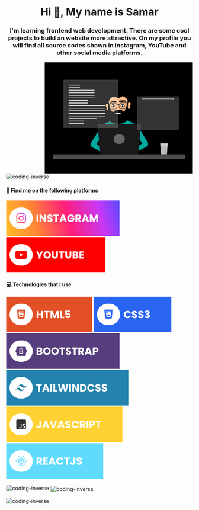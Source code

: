 <h1 align="center">Hi 👋, My name is Samar</h1>
<h3 align="center">I'm learning frontend web development. There are some cool projects to build an website more
    attractive. On my profile you will find all source codes shown in instagram, YouTube and other social media
    platforms.</h3>
<img align="right" alt="Gif" width="400" src="https://raw.githubusercontent.com/Coding-inverse/Coding-inverse/main/assets/Gif.gif">

<p align="left"> <img
        src="https://komarev.com/ghpvc/?username=coding-inverse&label=Profile%20views&color=0e75b6&style=flat"
        alt="coding-inverse" /> </p>

#### 🔗 Find me on the following platforms
[![Instagram](./assets/instagram.svg)](https://www.instagram.com/coding_inverse) [![YouTube](./assets/youtube.svg)](https://www.youtube.com/@introphysicist)

#### 💻 Technologies that I use
![HTML5](./assets/html.svg) ![CSS3](./assets/css.svg) ![Bootstrap](./assets/bootstrap.svg) ![TailwindCSS](./assets/tailwind.svg) ![JavaScript](./assets/javascript.svg) ![React](./assets/react.svg)

<p><img align="left"
        src="https://github-readme-stats.vercel.app/api/top-langs?username=coding-inverse&show_icons=true&locale=en&layout=compact"
        alt="coding-inverse" /></p>

<p>&nbsp;<img align="center"
        src="https://github-readme-stats.vercel.app/api?username=coding-inverse&show_icons=true&locale=en"
        alt="coding-inverse" /></p>

<p><img align="center" src="https://github-readme-streak-stats.herokuapp.com/?user=coding-inverse&"
        alt="coding-inverse" /></p>

